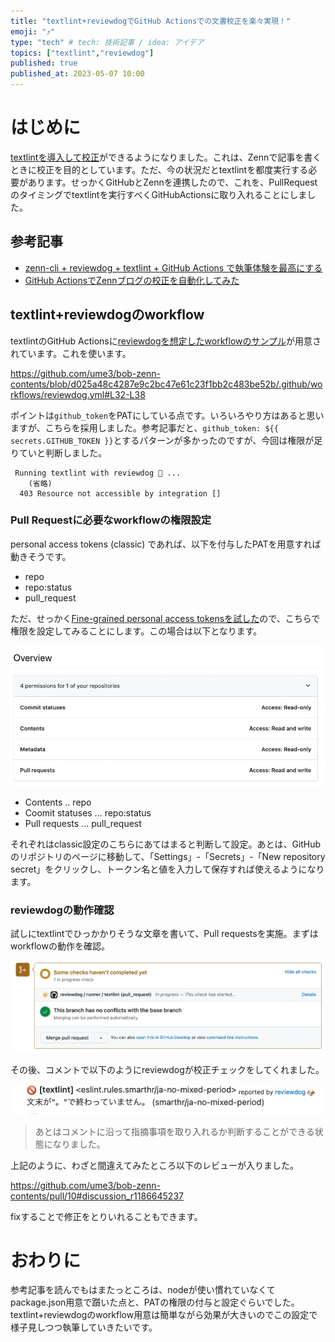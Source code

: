 ```yaml
---
title: "textlint+reviewdogでGitHub Actionsでの文書校正を楽々実現！"
emoji: "⤴️"
type: "tech" # tech: 技術記事 / idea: アイデア
topics: ["textlint","reviewdog"]
published: true
published_at: 2023-05-07 10:00
---
```


# はじめに
[textlintを導入して校正](https://zenn.dev/b0b/articles/ga_textlint_proofreading)ができるようになりました。これは、Zennで記事を書くときに校正を目的としています。ただ、今の状況だとtextlintを都度実行する必要があります。せっかくGitHubとZennを連携したので、これを、PullRequestのタイミングでtextlintを実行すべくGitHubActionsに取り入れることにしました。

## 参考記事
- [zenn\-cli \+ reviewdog \+ textlint \+ GitHub Actions で執筆体験を最高にする](https://zenn.dev/serima/articles/4dac7baf0b9377b0b58b#%E7%95%AA%E5%A4%96%E7%B7%A8%3A-vscode-textlint)
- [GitHub ActionsでZennブログの校正を自動化してみた](https://zenn.dev/yuta28/articles/blog-lint-ci-reviewdog)

## textlint+reviewdogのworkflow
textlintのGitHub Actionsに[reviewdogを想定したworkflowのサンプル](https://github.com/marketplace/actions/run-textlint-with-reviewdog#githubworkflowsreviewdogyml)が用意されています。これを使います。

https://github.com/ume3/bob-zenn-contents/blob/d025a48c4287e9c2bc47e61c23f1bb2c483be52b/.github/workflows/reviewdog.yml#L32-L38

ポイントは`github_token`をPATにしている点です。いろいろやり方はあると思いますが、こちらを採用しました。参考記事だと、`github_token: ${{ secrets.GITHUB_TOKEN }}`とするパターンが多かったのですが、今回は権限が足りていと判断しました。

```
 Running textlint with reviewdog 🐶 ...
    (省略)
  403 Resource not accessible by integration []
```

### Pull Requestに必要なworkflowの権限設定
personal access tokens (classic) であれば、以下を付与したPATを用意すれば動きそうです。

- repo
- repo:status
- pull_request

ただ、せっかく[Fine-grained personal access tokensを試した](https://zenn.dev/b0b/articles/fine-grained-pat-usageb)ので、こちらで権限を設定してみることにします。この場合は以下となります。

![](/images/articles/pat_zenn_only.jpg)

- Contents .. repo
- Coomit statuses ... repo:status
- Pull requests ... pull_request

それぞれはclassic設定のこちらにあてはまると判断して設定。あとは、GitHubのリポジトリのページに移動して、「Settings」-「Secrets」-「New repository secret」をクリックし、トークン名と値を入力して保存すれば使えるようになります。

### reviewdogの動作確認
試しにtextlintでひっかかりそうな文章を書いて、Pull requestsを実施。まずはworkflowの動作を確認。

![](/images/articles/reviewdog_run.jpg)

その後、コメントで以下のようにreviewdogが校正チェックをしてくれました。

![](/images/articles/miss-reviewdog.jpg)

> あとはコメントに沿って指摘事項を取り入れるか判断することができる状態になりました。

上記のように、わざと間違えてみたところ以下のレビューが入りました。

https://github.com/ume3/bob-zenn-contents/pull/10#discussion_r1186645237

fixすることで修正をとりいれることもできます。

# おわりに
参考記事を読んでもはまたっところは、nodeが使い慣れていなくてpackage.json用意で躓いた点と、PATの権限の付与と設定ぐらいでした。
textlint+reviewdogのworkflow用意は簡単ながら効果が大きいのでこの設定で様子見しつつ執筆していきたいです。